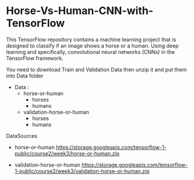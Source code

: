 # Horse-Vs-Human-CNN-with-TensorFlow
This TensorFlow repository contains a machine learning project that is designed to classify if an image shows a horse or a human. Using deep learning and specifically, convolutional neural networks (CNNs) in the TensorFlow framework.



You need to download Train and Validation Data then unzip it and put them into Data folder
- Data :
    - horse-or-human
      - horses
      - humans
    - validation-horse-or-human
      - horses
      - humans

DataSources

- horse-or-human  https://storage.googleapis.com/tensorflow-1-public/course2/week3/horse-or-human.zip  

- validation-horse-or-human https://storage.googleapis.com/tensorflow-1-public/course2/week3/validation-horse-or-human.zip
